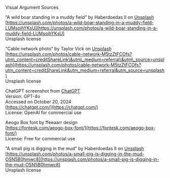 Visual Argument Sources

“A wild boar standing in a muddy field” by Haberdoedas II on [Unsplash](https://unsplash.com/photos/a-wild-boar-standing-in-a-muddy-field-LUMsoihYKsU)  
[https://unsplash.com/photos/a-wild-boar-standing-in-a-muddy-field-LUMsoihYKsU](https://unsplash.com/photos/a-wild-boar-standing-in-a-muddy-field-LUMsoihYKsU)   
Unsplash license

“Cable network photo” by Taylor Vick on [Unsplash](https://unsplash.com/photos/cable-network-M5tzZtFCOfs?utm_content=creditShareLink&utm_medium=referral&utm_source=unsplash)  
[https://unsplash.com/photos/cable-network-M5tzZtFCOfs?utm\_content=creditShareLink\&utm\_medium=referral\&utm\_source=unsplash](https://unsplash.com/photos/cable-network-M5tzZtFCOfs?utm_content=creditShareLink&utm_medium=referral&utm_source=unsplash)   
Unsplash license

ChatGPT screenshot from [ChatGPT](https://chatgpt.com/)  
Version: GPT-4o  
Accessed on October 20, 2024  
[https://chatgpt.com/](https://chatgpt.com/)   
License: OpenAI for commercial use

Aeogo Box font by ffeeaarr design  
[https://fontesk.com/aeogo-box-font/](https://fontesk.com/aeogo-box-font/)   
License: Free for commercial use

“A small pig is digging in the mud” by Haberdoedas II on [Unsplash](https://unsplash.com/photos/a-small-pig-is-digging-in-the-mud-OSN5B0hmwc8)  
[https://unsplash.com/photos/a-small-pig-is-digging-in-the-mud-OSN5B0hmwc8](https://unsplash.com/photos/a-small-pig-is-digging-in-the-mud-OSN5B0hmwc8)   
Unsplash license

